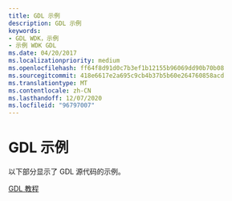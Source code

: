 ```yaml
---
title: GDL 示例
description: GDL 示例
keywords:
- GDL WDK，示例
- 示例 WDK GDL
ms.date: 04/20/2017
ms.localizationpriority: medium
ms.openlocfilehash: ff64f8d91d0c7b3ef1b12155b96069dd90b70b08
ms.sourcegitcommit: 418e6617e2a695c9cb4b37b5b60e264760858acd
ms.translationtype: MT
ms.contentlocale: zh-CN
ms.lasthandoff: 12/07/2020
ms.locfileid: "96797007"
---
```

# <a name="gdl-examples"></a>GDL 示例


以下部分显示了 GDL 源代码的示例。

[GDL 教程](gdl-tutorials.md)

 

 




